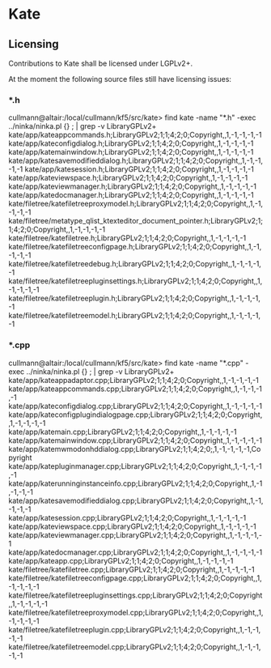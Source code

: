 # Kate

## Licensing

Contributions to Kate shall be licensed under LGPLv2+.

At the moment the following source files still have licensing issues:

### *.h

cullmann@altair:/local/cullmann/kf5/src/kate> find kate -name "*.h" -exec ../ninka/ninka.pl {} \; | grep -v LibraryGPLv2\+
kate/app/kateappcommands.h;LibraryGPLv2;1;1;4;2;0;Copyright,,1,-1,-1,-1,-1
kate/app/kateconfigdialog.h;LibraryGPLv2;1;1;4;2;0;Copyright,,1,-1,-1,-1,-1
kate/app/katemainwindow.h;LibraryGPLv2;1;1;4;2;0;Copyright,,1,-1,-1,-1,-1
kate/app/katesavemodifieddialog.h;LibraryGPLv2;1;1;4;2;0;Copyright,,1,-1,-1,-1,-1
kate/app/katesession.h;LibraryGPLv2;1;1;4;2;0;Copyright,,1,-1,-1,-1,-1
kate/app/kateviewspace.h;LibraryGPLv2;1;1;4;2;0;Copyright,,1,-1,-1,-1,-1
kate/app/kateviewmanager.h;LibraryGPLv2;1;1;4;2;0;Copyright,,1,-1,-1,-1,-1
kate/app/katedocmanager.h;LibraryGPLv2;1;1;4;2;0;Copyright,,1,-1,-1,-1,-1
kate/filetree/katefiletreeproxymodel.h;LibraryGPLv2;1;1;4;2;0;Copyright,,1,-1,-1,-1,-1
kate/filetree/metatype_qlist_ktexteditor_document_pointer.h;LibraryGPLv2;1;1;4;2;0;Copyright,,1,-1,-1,-1,-1
kate/filetree/katefiletree.h;LibraryGPLv2;1;1;4;2;0;Copyright,,1,-1,-1,-1,-1
kate/filetree/katefiletreeconfigpage.h;LibraryGPLv2;1;1;4;2;0;Copyright,,1,-1,-1,-1,-1
kate/filetree/katefiletreedebug.h;LibraryGPLv2;1;1;4;2;0;Copyright,,1,-1,-1,-1,-1
kate/filetree/katefiletreepluginsettings.h;LibraryGPLv2;1;1;4;2;0;Copyright,,1,-1,-1,-1,-1
kate/filetree/katefiletreeplugin.h;LibraryGPLv2;1;1;4;2;0;Copyright,,1,-1,-1,-1,-1
kate/filetree/katefiletreemodel.h;LibraryGPLv2;1;1;4;2;0;Copyright,,1,-1,-1,-1,-1

### *.cpp

cullmann@altair:/local/cullmann/kf5/src/kate> find kate -name "*.cpp" -exec ../ninka/ninka.pl {} \; | grep -v LibraryGPLv2\+
kate/app/kateappadaptor.cpp;LibraryGPLv2;1;1;4;2;0;Copyright,,1,-1,-1,-1,-1
kate/app/kateappcommands.cpp;LibraryGPLv2;1;1;4;2;0;Copyright,,1,-1,-1,-1,-1
kate/app/kateconfigdialog.cpp;LibraryGPLv2;1;1;4;2;0;Copyright,,1,-1,-1,-1,-1
kate/app/kateconfigplugindialogpage.cpp;LibraryGPLv2;1;1;4;2;0;Copyright,,1,-1,-1,-1,-1
kate/app/katemain.cpp;LibraryGPLv2;1;1;4;2;0;Copyright,,1,-1,-1,-1,-1
kate/app/katemainwindow.cpp;LibraryGPLv2;1;1;4;2;0;Copyright,,1,-1,-1,-1,-1
kate/app/katemwmodonhddialog.cpp;LibraryGPLv2;1;1;4;2;0;,1,-1,-1,-1,-1,Copyright
kate/app/katepluginmanager.cpp;LibraryGPLv2;1;1;4;2;0;Copyright,,1,-1,-1,-1,-1
kate/app/katerunninginstanceinfo.cpp;LibraryGPLv2;1;1;4;2;0;Copyright,,1,-1,-1,-1,-1
kate/app/katesavemodifieddialog.cpp;LibraryGPLv2;1;1;4;2;0;Copyright,,1,-1,-1,-1,-1
kate/app/katesession.cpp;LibraryGPLv2;1;1;4;2;0;Copyright,,1,-1,-1,-1,-1
kate/app/kateviewspace.cpp;LibraryGPLv2;1;1;4;2;0;Copyright,,1,-1,-1,-1,-1
kate/app/kateviewmanager.cpp;LibraryGPLv2;1;1;4;2;0;Copyright,,1,-1,-1,-1,-1
kate/app/katedocmanager.cpp;LibraryGPLv2;1;1;4;2;0;Copyright,,1,-1,-1,-1,-1
kate/app/kateapp.cpp;LibraryGPLv2;1;1;4;2;0;Copyright,,1,-1,-1,-1,-1
kate/filetree/katefiletree.cpp;LibraryGPLv2;1;1;4;2;0;Copyright,,1,-1,-1,-1,-1
kate/filetree/katefiletreeconfigpage.cpp;LibraryGPLv2;1;1;4;2;0;Copyright,,1,-1,-1,-1,-1
kate/filetree/katefiletreepluginsettings.cpp;LibraryGPLv2;1;1;4;2;0;Copyright,,1,-1,-1,-1,-1
kate/filetree/katefiletreeproxymodel.cpp;LibraryGPLv2;1;1;4;2;0;Copyright,,1,-1,-1,-1,-1
kate/filetree/katefiletreeplugin.cpp;LibraryGPLv2;1;1;4;2;0;Copyright,,1,-1,-1,-1,-1
kate/filetree/katefiletreemodel.cpp;LibraryGPLv2;1;1;4;2;0;Copyright,,1,-1,-1,-1,-1

